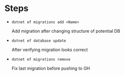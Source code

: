 # Steps

- `dotnet ef migrations add <Name>`

  Add migration after changing structure of potential DB

- `dotnet ef database update`

  After verifying migration looks correct

- `dotnet ef migrations remove`

  Fix last migration before pushing to GH
